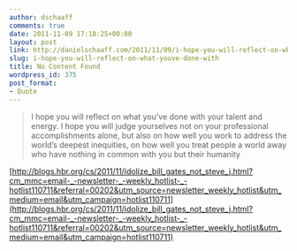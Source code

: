 ```yaml
---
author: dschaaff
comments: true
date: 2011-11-09 17:18:25+00:00
layout: post
link: http://danielschaaff.com/2011/11/09/i-hope-you-will-reflect-on-what-youve-done-with/
slug: i-hope-you-will-reflect-on-what-youve-done-with
title: No Content Found
wordpress_id: 375
post_format:
- Quote
---
```


<blockquote>I hope you will reflect on what you’ve done with your talent and energy. I hope you will judge yourselves not on your professional accomplishments alone, but also on how well you work to address the world’s deepest inequities, on how well you treat people a world away who have nothing in common with you but their humanity</blockquote>





[http://blogs.hbr.org/cs/2011/11/idolize_bill_gates_not_steve_j.html?cm_mmc=email-_-newsletter-_-weekly_hotlist-_-hotlist110711&referral=00202&utm_source=newsletter_weekly_hotlist&utm_medium=email&utm_campaign=hotlist110711](http://blogs.hbr.org/cs/2011/11/idolize_bill_gates_not_steve_j.html?cm_mmc=email-_-newsletter-_-weekly_hotlist-_-hotlist110711&referral=00202&utm_source=newsletter_weekly_hotlist&utm_medium=email&utm_campaign=hotlist110711)
